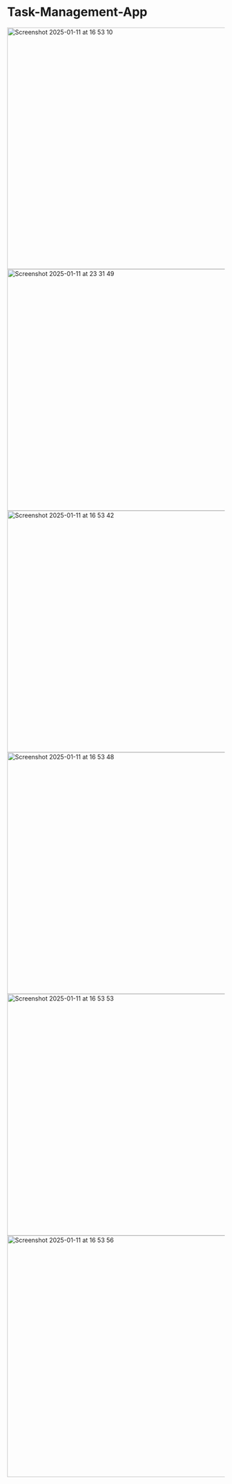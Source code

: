 # Task-Management-App

<img width="559" alt="Screenshot 2025-01-11 at 16 53 10" src="https://github.com/user-attachments/assets/9a73adc0-756d-4c6e-b9eb-ba602d375425" />
<img width="559" alt="Screenshot 2025-01-11 at 23 31 49" src="https://github.com/user-attachments/assets/b74eab4e-df43-44cb-bf0e-9b25d4624cbf" />
<img width="559" alt="Screenshot 2025-01-11 at 16 53 42" src="https://github.com/user-attachments/assets/7e8c2d4d-26eb-4fec-8932-503e16eec010" />
<img width="559" alt="Screenshot 2025-01-11 at 16 53 48" src="https://github.com/user-attachments/assets/34bdeb56-a719-4f71-803f-13cb16ae3109" />
<img width="559" alt="Screenshot 2025-01-11 at 16 53 53" src="https://github.com/user-attachments/assets/3c09de0f-93ec-4552-99a5-622735e7f910" />
<img width="559" alt="Screenshot 2025-01-11 at 16 53 56" src="https://github.com/user-attachments/assets/5d8973fd-0812-4dc6-9929-81a104e40428" />
